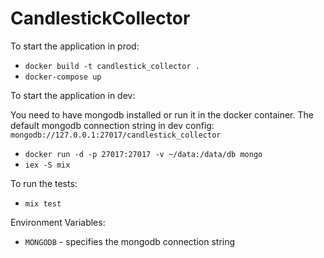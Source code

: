 # CandlestickCollector

To start the application in prod:

  * `docker build -t candlestick_collector .`
  * `docker-compose up`

To start the application in dev:

You need to have mongodb installed or run it in the docker container.
The default mongodb connection string in dev config: `mongodb://127.0.0.1:27017/candlestick_collector`

  * `docker run -d -p 27017:27017 -v ~/data:/data/db mongo`
  * `iex -S mix`

To run the tests:

  * `mix test`

Environment Variables:

  * `MONGODB` - specifies the mongodb connection string
